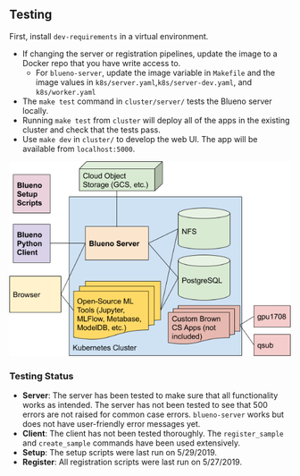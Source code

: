 ## Testing

First, install `dev-requirements` in a virtual environment. 

- If changing the server or registration pipelines, update the image
  to a Docker repo that you have write access to.
    - For `blueno-server`, update the image variable in `Makefile` and the
      image values in `k8s/server.yaml`,`k8s/server-dev.yaml`, and `k8s/worker.yaml`
- The `make test` command in `cluster/server/` tests the Blueno server locally.
- Running `make test` from `cluster` will deploy all of the
  apps in the existing cluster and check that the tests pass.
- Use `make dev` in `cluster/` to develop the web UI. The 
  app will be available from `localhost:5000`.

<img src="./cluster/server/src/architecture.png" width="600px">

### Testing Status

- __Server__: The server has been tested to make sure that
  all functionality works as intended. The server
  has not been tested to see that 500 errors are
  not raised for common case errors. 
  `blueno-server` works but does not have user-friendly
  error messages yet.
- __Client__: The client has not been tested thoroughly. The
  `register_sample` and `create_sample` commands have
  been used extensively.
- __Setup__: The setup scripts were last run on 5/29/2019.
- __Register__: All registration scripts were last run on 5/27/2019.
 